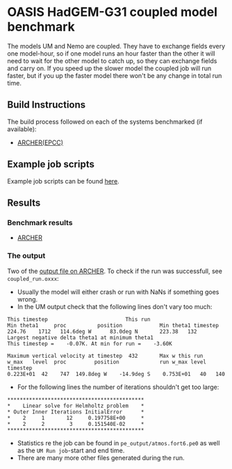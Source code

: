 # OASIS HadGEM-G31 coupled model benchmark

The models UM and Nemo are coupled. They have to exchange fields every one model-hour, so if one model runs an hour faster than the other it will need to wait for the other model to catch up, so they can exchange fields and carry on.
If you speed up the slower model the coupled job will run faster, but if you up the faster model there won't be any change in total run time.

## Build Instructions

The build process followed on each of the systems benchmarked (if available):

* [ARCHER(EPCC)](https://github.com/ebreitmo/build-instructions/blob/master/OASIS/OASIS_ACRHER.md)

## Example job scripts

Example job scripts can be found [here](run/ARCHER/coupled_run.job).
## Results

### Benchmark results

* [ARCHER](analysis/ARCHER/README.md)

### The output

Two of the [output file on ARCHER](results/ARCHER).
To check if the run was successfull, see ```coupled_run.oxxx```:
* Usually the model will either crash or run with NaNs if something goes wrong.
* In the UM output check that the following lines don't vary too much:
 ````
 This timestep                         This run
Min theta1     proc          position            Min theta1 timestep
224.76    1712   114.6deg W      83.0deg N       223.38   132
Largest negative delta theta1 at minimum theta1
This timestep =    -0.07K. At min for run =    -3.60K

Maximum vertical velocity at timestep  432       Max w this run
w_max   level  proc         position             run w_max level timestep
0.223E+01  42    747  149.8deg W    -14.9deg S    0.753E+01   40   140

 ````
 * For the following lines the number of iterations shouldn't get too large:
  ````
  ********************************************
*    Linear solve for Helmholtz problem    *
* Outer Inner Iterations InitialError      *
*    2     1       12     0.197758E+00     *
*    2     2        3     0.151540E-02     *
********************************************

  ````

* Statistics re the job can be found in ```pe_output/atmos.fort6.pe0``` as well as the ```UM Run job```-start and end time.
* There are many more other files generated during the run.
